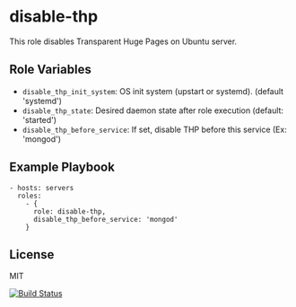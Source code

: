 disable-thp
===========

This role disables Transparent Huge Pages on Ubuntu server.

Role Variables
--------------

- `disable_thp_init_system`: OS init system (upstart or systemd). (default 'systemd')
- `disable_thp_state`: Desired daemon state after role execution (default: 'started')
- `disable_thp_before_service`: If set, disable THP before this service (Ex: 'mongod')

Example Playbook
----------------

    - hosts: servers
      roles:
        - {
          role: disable-thp,
          disable_thp_before_service: 'mongod'
        }

License
-------

MIT

[![Build Status](https://travis-ci.org/GekoCloud/ansible-role-disable-thp.svg?branch=master)](https://travis-ci.org/GekoCloud/ansible-role-disable-thp)
